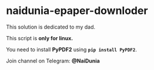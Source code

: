 # naidunia-epaper-downloder
This solution is dedicated to my dad.

This script is **only for linux.**

You need to install **PyPDF2** using **`pip install PyPDF2`**.

Join channel on Telegram: **@NaiDunia**
